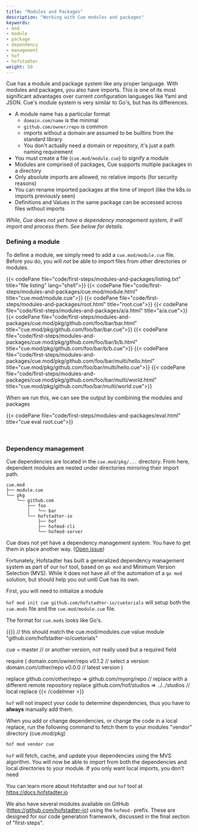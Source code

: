 ```yaml
---
title: "Modules and Packages"
description: "Working with Cue modules and packages"
keywords:
- mod
- module
- package
- dependency
- management
- hof
- hofstadter
weight: 50
---
```


Cue has a module and package system like any proper language.
With modules and packages, you also have imports.
This is one of its most significant advantages over current configuration
languages like Yaml and JSON.
Cue's module system is very similar to Go's, but has its differences.

- A module name has a particular format
    - `domain.com/name` is the minimal
    - `github.com/owner/repo` is common
    - imports without a domain are assumed to be builtins from the standard library
    - You don't actually need a domain or repository, it's just a path naming requirement
- You must create a file (`cue.mod/module.cue`) to signify a module
- Modules are comprised of packages, Cue supports multiple packages in a directory
- Only absolute imports are allowed, no relative imports (for security reasons)
- You can rename imported packages at the time of import (like the k8s.io imports previously seen)
- Definitions and Values in the same package can be accessed across files without imports

_While, Cue does not yet have a dependency management system, it will import and process them. See below for details._

### Defining a module

To define a module, we simply need to add a `cue.mod/module.cue` file.
Before you do, you will _not_ be able to import files from other directories or modules.

{{< codePane file="code/first-steps/modules-and-packages/listing.txt" title="file listing" lang="shell">}}
{{< codePane file="code/first-steps/modules-and-packages/cue.mod/module.html" title="cue.mod/module.cue">}}
{{< codePane file="code/first-steps/modules-and-packages/root.html" title="root.cue">}}
{{< codePane file="code/first-steps/modules-and-packages/a/a.html" title="a/a.cue">}}
{{< codePane file="code/first-steps/modules-and-packages/cue.mod/pkg/github.com/foo/bar/bar.html" title="cue.mod/pkg/github.com/foo/bar/bar.cue">}}
{{< codePane file="code/first-steps/modules-and-packages/cue.mod/pkg/github.com/foo/bar/b/b.html" title="cue.mod/pkg/github.com/foo/bar/b/b.cue">}}
{{< codePane file="code/first-steps/modules-and-packages/cue.mod/pkg/github.com/foo/bar/multi/hello.html" title="cue.mod/pkg/github.com/foo/bar/multi/hello.cue">}}
{{< codePane file="code/first-steps/modules-and-packages/cue.mod/pkg/github.com/foo/bar/multi/world.html" title="cue.mod/pkg/github.com/foo/bar/multi/world.cue">}}

When we run this, we can see the output by combining the modules and packages

{{< codePane file="code/first-steps/modules-and-packages/eval.html" title="cue eval root.cue">}}


<br>

### Dependency management

Cue dependencies are located in the `cue.mod/pkg/...` directory.
From here, dependent modules are nested under directories mirroring their import path.

```text
cue.mod
├── module.cue
└── pkg
    └── github.com
        ├── foo
        │   └── bar
        └── hofstadter-io
            ├── hof
            ├── hofmod-cli
            └── hofmod-server
```

Cue does not yet have a dependency management system. You have to get them in place another way.
([Open issue](https://github.com/cue-lang/cue/issues/851))

Fortunately, Hofstadter has built a generalized dependency management system as part of our `hof` tool,
based on `go mod` and Minimum Version Selection (MVS).
While it does not have all of the automation of a `go mod` solution, but should help you out unitl Cue has its own.

First, you will need to initialize a module

`hof mod init cue github.com/hofstadter-io/cuetorials` will setup both the `cue.mods` file and the `cue.mod/module.cue` file.

The format for `cue.mods` looks like Go's.

{{<codeInner title="cue.mods">}}
// this should match the cue.mod/modules.cue value
module "github.com/hofstadter-io/cuetorials"

cue = master // or another version, not really used but a required field

require (
  domain.com/owner/repo v0.1.2    // select a version
  domain.com/other/repo v0.0.0    // latest version
)

replace github.com/other/repo => github.com/myorg/repo  // replace with a different remote repository
replace github.com/hof/studios => ../../studios         // local replace
{{< /codeInner >}}

`hof` will not inspect your code to determine dependencies, thus you have to __always__ manually add them.

When you add or change dependencies, or change the code in a local replace, run the following command
to fetch them to your modules "vendor" directory (cue.mod/pkg)

```sh
hof mod vendor cue
```

`hof` will fetch, cache, and update your dependencies using the MVS algorithm.
You will now be able to import from both the dependencies and local directories to your module.
If you only want local imports, you don't need

You can learn more about Hofstadter and our `hof` tool at https://docs.hofstadter.io

We also have several modules available on GitHub (https://github.com/hofstadter-io)
using the `hofmod-` prefix. These are designed for our code generation framework,
discussed in the final section of "first-steps".

